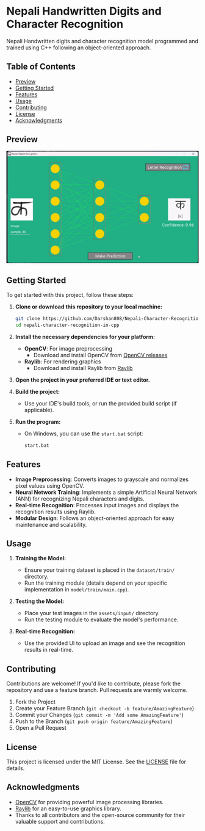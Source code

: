 # Nepali Handwritten Digits and Character Recognition

Nepali Handwritten digits and character recognition model programmed and trained using C++ following an object-oriented approach.

## Table of Contents

- [Preview](#preview)
- [Getting Started](#getting-started)
- [Features](#features)
- [Usage](#usage)
- [Contributing](#contributing)
- [License](#license)
- [Acknowledgments](#acknowledgments)

## Preview

![preview.png](./assets/preview.png?raw=true)

## Getting Started

To get started with this project, follow these steps:

1. **Clone or download this repository to your local machine:**
    ```bash
    git clone https://github.com/Darshan808/Nepali-Character-Recognition-in-CPP
    cd nepali-character-recognition-in-cpp
    ```

2. **Install the necessary dependencies for your platform:**
    - **OpenCV**: For image preprocessing
        - Download and install OpenCV from [OpenCV releases](https://opencv.org/releases/)
    - **Raylib**: For rendering graphics
        - Download and install Raylib from [Raylib](https://www.raylib.com/)

3. **Open the project in your preferred IDE or text editor.**

4. **Build the project:**
    - Use your IDE's build tools, or run the provided build script (if applicable).

5. **Run the program:**
    - On Windows, you can use the `start.bat` script:
        ```bash
        start.bat
        ```

## Features

- **Image Preprocessing**: Converts images to grayscale and normalizes pixel values using OpenCV.
- **Neural Network Training**: Implements a simple Artificial Neural Network (ANN) for recognizing Nepali characters and digits.
- **Real-time Recognition**: Processes input images and displays the recognition results using Raylib.
- **Modular Design**: Follows an object-oriented approach for easy maintenance and scalability.


## Usage

1. **Training the Model:**
    - Ensure your training dataset is placed in the `dataset/train/` directory.
    - Run the training module (details depend on your specific implementation in `model/train/main.cpp`).

2. **Testing the Model:**
    - Place your test images in the `assets/input/` directory.
    - Run the testing module to evaluate the model's performance.

3. **Real-time Recognition:**
    - Use the provided UI to upload an image and see the recognition results in real-time.

## Contributing

Contributions are welcome! If you'd like to contribute, please fork the repository and use a feature branch. Pull requests are warmly welcome.

1. Fork the Project
2. Create your Feature Branch (`git checkout -b feature/AmazingFeature`)
3. Commit your Changes (`git commit -m 'Add some AmazingFeature'`)
4. Push to the Branch (`git push origin feature/AmazingFeature`)
5. Open a Pull Request

## License

This project is licensed under the MIT License. See the [LICENSE](LICENSE) file for details.

## Acknowledgments

- [OpenCV](https://opencv.org/) for providing powerful image processing libraries.
- [Raylib](https://www.raylib.com/) for an easy-to-use graphics library.
- Thanks to all contributors and the open-source community for their valuable support and contributions.


